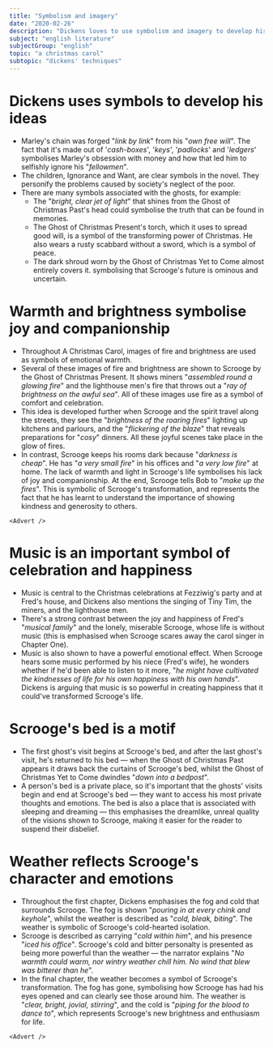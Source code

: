 ```yaml
---
title: "Symbolism and imagery"
date: "2020-02-26"
description: "Dickens loves to use symbolism and imagery to develop his ideas, using common objects and feelings to reinforce them."
subject: "english literature"
subjectGroup: "english"
topic: "a christmas carol"
subtopic: "dickens' techniques"
---
```


# Dickens uses symbols to develop his ideas

- Marley's chain was forged "_link by link_" from his "_own free will_". The fact that it's made out of '_cash-boxes_', '_keys_', '_padlocks_' and '_ledgers_' symbolises Marley's obsession with money and how that led him to selfishly ignore his "_fellowmen_".
- The children, Ignorance and Want, are clear symbols in the novel. They personify the problems caused by society's neglect of the poor.
- There are many symbols associated with the ghosts, for example:
  - The "_bright, clear jet of light_" that shines from the Ghost of Christmas Past's head could symbolise the truth that can be found in memories.
  - The Ghost of Christmas Present's torch, which it uses to spread good will, is a symbol of the transforming power of Christmas. He also wears a rusty scabbard without a sword, which is a symbol of peace.
  - The dark shroud worn by the Ghost of Christmas Yet to Come almost entirely covers it. symbolising that Scrooge's future is ominous and uncertain.

# Warmth and brightness symbolise joy and companionship

- Throughout A Christmas Carol, images of fire and brightness are used as symbols of emotional warmth.
- Several of these images of fire and brightness are shown to Scrooge by the Ghost of Christmas Present. It shows miners "_assembled round a glowing fire_" and the lighthouse men's fire that throws out a "_ray of brightness on the awful sea_". All of these images use fire as a symbol of comfort and celebration.
- This idea is developed further when Scrooge and the spirit travel along the streets, they see the "_brightness of the roaring fires_" lighting up kitchens and parlours, and the "_flickering of the blaze_" that reveals preparations for "_cosy_" dinners. All these joyful scenes take place in the glow of fires.
- In contrast, Scrooge keeps his rooms dark because "_darkness is cheap_". He has "_a very small fire_" in his offices and "_a very low fire_" at home. The lack of warmth and light in Scrooge's life symbolises his lack of joy and companionship.
  At the end, Scrooge tells Bob to "_make up the fires_". This is symbolic of Scrooge's transformation, and represents the fact that he has learnt to understand the importance of showing kindness and generosity to others.

```react
<Advert />
```

# Music is an important symbol of celebration and happiness

- Music is central to the Christmas celebrations at Fezziwig's party and at Fred's house, and Dickens also mentions the singing of Tiny Tim, the miners, and the lighthouse men.
- There's a strong contrast between the joy and happiness of Fred's "_musical family_" and the lonely, miserable Scrooge, whose life is without music (this is emphasised when Scrooge scares away the carol singer in Chapter One).
- Music is also shown to have a powerful emotional effect. When Scrooge hears some music performed by his niece (Fred's wife), he wonders whether if he'd been able to listen to it more, "_he might have cultivated the kindnesses of life for his own happiness with his own hands_". Dickens is arguing that music is so powerful in creating happiness that it could've transformed Scrooge's life.

# Scrooge's bed is a motif

- The first ghost's visit begins at Scrooge's bed, and after the last ghost's visit, he's returned to his bed — when the Ghost of Christmas Past appears it draws back the curtains of Scrooge's bed, whilst the Ghost of Christmas Yet to Come dwindles "_down into a bedpost_".
- A person's bed is a private place, so it's important that the ghosts' visits begin and end at Scrooge's bed — they want to access his most private thoughts and emotions. The bed is also a place that is associated with sleeping and dreaming — this emphasises the dreamlike, unreal quality of the visions shown to Scrooge, making it easier for the reader to suspend their disbelief.

# Weather reflects Scrooge's character and emotions

- Throughout the first chapter, Dickens emphasises the fog and cold that surrounds Scrooge. The fog is shown "_pouring in at every chink and keyhole_", whilst the weather is described as "_cold, bleak, biting_". The weather is symbolic of Scrooge's cold-hearted isolation.
- Scrooge is described as carrying "_cold within him_", and his presence "_iced his office_". Scrooge's cold and bitter personalty is presented as being more powerful than the weather — the narrator explains "_No warmth could warm, nor wintry weather chill him. No wind that blew was bitterer than he_".
- In the final chapter, the weather becomes a symbol of Scrooge's transformation. The fog has gone, symbolising how Scrooge has had his eyes opened and can clearly see those around him. The weather is "_clear, bright, jovial, stirring_", and the cold is "_piping for the blood to dance to_", which represents Scrooge's new brightness and enthusiasm for life.

```react
<Advert />
```
